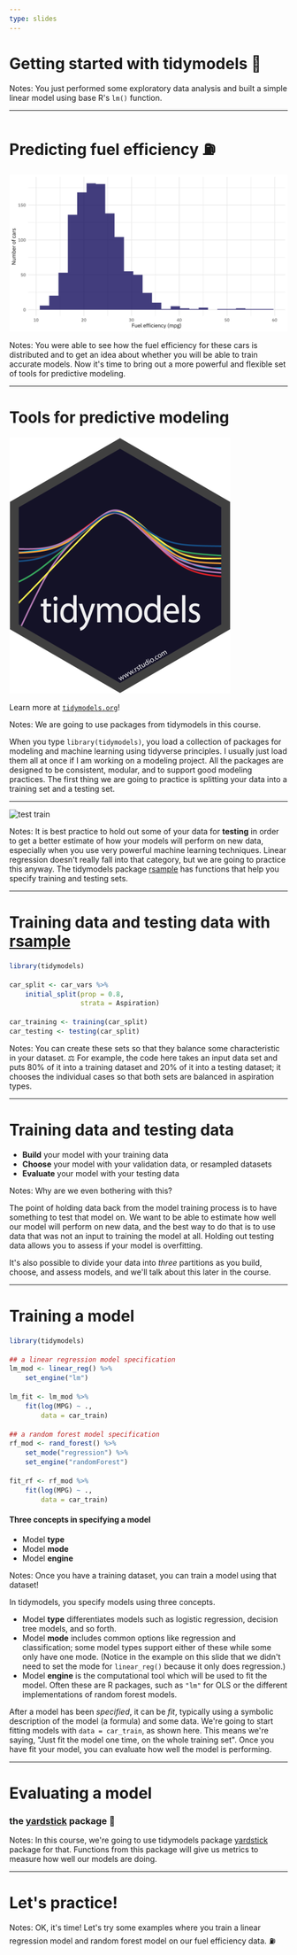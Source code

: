 ```yaml
---
type: slides
---
```


# Getting started with tidymodels 💫

Notes: You just performed some exploratory data analysis and built a simple linear model using base R's `lm()` function.


---

# Predicting fuel efficiency ⛽ 

![Histogram](https://github.com/juliasilge/course-ML-tidymodels/blob/master/img/mpg_histogram.png?raw=true)

Notes: You were able to see how the fuel efficiency for these cars is distributed and to get an idea about whether you will be able to train accurate models. Now it's time to bring out a more powerful and flexible set of tools for predictive modeling. 

---

# Tools for predictive modeling

![tidymodels](https://github.com/juliasilge/course-ML-tidymodels/blob/master/img/tidymodels_small.png?raw=true)

Learn more at [`tidymodels.org`](https://www.tidymodels.org/)!

Notes: We are going to use packages from tidymodels in this course. 

When you type `library(tidymodels)`, you load a collection of packages for modeling and machine learning using tidyverse principles. I usually just load them all at once if I am working on a modeling project. All the packages are designed to be consistent, modular, and to support good modeling practices. The first thing we are going to practice is splitting your data into a training set and a testing set.

---

![test train](https://github.com/juliasilge/supervised-ML-case-studies-course/blob/master/img/testtrain.png?raw=true)

Notes: It is best practice to hold out some of your data for **testing** in order to get a better estimate of how your models will perform on new data, especially when you use very powerful machine learning techniques. Linear regression doesn't really fall into that category, but we are going to practice this anyway. The tidymodels package [rsample](https://tidymodels.github.io/rsample/) has functions that help you specify training and testing sets.

---

# Training data and testing data with [rsample](https://tidymodels.github.io/rsample/)

```r
library(tidymodels)
 
car_split <- car_vars %>%
    initial_split(prop = 0.8,
                  strata = Aspiration)

car_training <- training(car_split)
car_testing <- testing(car_split)
```

Notes: You can create these sets so that they balance some characteristic in your dataset. ⚖️ For example, the code here takes an input data set and puts 80% of it into a training dataset and 20% of it into a testing dataset; it chooses the individual cases so that both sets are balanced in aspiration types.

---

# Training data and testing data

- **Build** your model with your training data 
- **Choose** your model with your validation data, or resampled datasets 
- **Evaluate** your model with your testing data 

Notes:  Why are we even bothering with this? 

The point of holding data back from the model training process is to have something to test that model on. We want to be able to estimate how well our model will perform on new data, and the best way to do that is to use data that was not an input to training the model at all. Holding out testing data allows you to assess if your model is overfitting. 

It's also possible to divide your data into *three* partitions as you build, choose, and assess models, and we'll talk about this later in the course.

---

# Training a model

```r
library(tidymodels)

## a linear regression model specification
lm_mod <- linear_reg() %>%
    set_engine("lm")

lm_fit <- lm_mod %>%
    fit(log(MPG) ~ ., 
        data = car_train)

## a random forest model specification
rf_mod <- rand_forest() %>%
    set_mode("regression") %>%
    set_engine("randomForest")

fit_rf <- rf_mod %>%
    fit(log(MPG) ~ ., 
        data = car_train)        

```

#### Three concepts in specifying a model

- Model **type**
- Model **mode**
- Model **engine**

Notes: Once you have a training dataset, you can train a model using that dataset! 

In tidymodels, you specify models using three concepts. 

- Model **type** differentiates models such as logistic regression, decision tree models, and so forth. 
- Model **mode** includes common options like regression and classification; some model types support either of these while some only have one mode. (Notice in the example on this slide that we didn't need to set the mode for `linear_reg()` because it only does regression.)
- Model **engine** is the computational tool which will be used to fit the model. Often these are R packages, such as `"lm"` for OLS or the different implementations of random forest models.

After a model has been _specified_, it can be _fit_, typically using a symbolic description of the model (a formula) and some data. We're going to start fitting models with `data = car_train`, as shown here. This means we're saying, "Just fit the model one time, on the whole training set". Once you have fit your model, you can evaluate how well the model is performing. 

---

# Evaluating a model


### the [yardstick](https://tidymodels.github.io/yardstick/) package 📏


Notes:  In this course, we're going to use tidymodels package [yardstick](https://tidymodels.github.io/yardstick/) package for that. Functions from this package will give us metrics to measure how well our models are doing.

---

# Let's practice!

Notes: OK, it's time! Let's try some examples where you train a linear regression model and random forest model on our fuel efficiency data. ⛽ 












